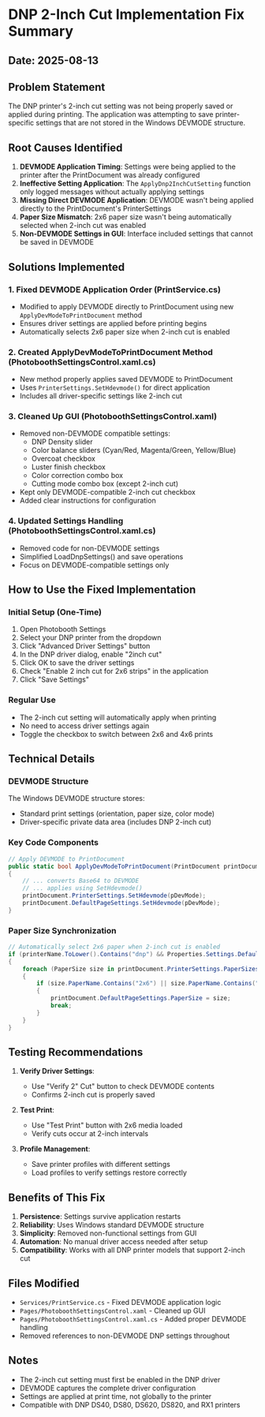# DNP 2-Inch Cut Implementation Fix Summary

## Date: 2025-08-13

## Problem Statement
The DNP printer's 2-inch cut setting was not being properly saved or applied during printing. The application was attempting to save printer-specific settings that are not stored in the Windows DEVMODE structure.

## Root Causes Identified

1. **DEVMODE Application Timing**: Settings were being applied to the printer after the PrintDocument was already configured
2. **Ineffective Setting Application**: The `ApplyDnp2InchCutSetting` function only logged messages without actually applying settings
3. **Missing Direct DEVMODE Application**: DEVMODE wasn't being applied directly to the PrintDocument's PrinterSettings
4. **Paper Size Mismatch**: 2x6 paper size wasn't being automatically selected when 2-inch cut was enabled
5. **Non-DEVMODE Settings in GUI**: Interface included settings that cannot be saved in DEVMODE

## Solutions Implemented

### 1. Fixed DEVMODE Application Order (PrintService.cs)
- Modified to apply DEVMODE directly to PrintDocument using new `ApplyDevModeToPrintDocument` method
- Ensures driver settings are applied before printing begins
- Automatically selects 2x6 paper size when 2-inch cut is enabled

### 2. Created ApplyDevModeToPrintDocument Method (PhotoboothSettingsControl.xaml.cs)
- New method properly applies saved DEVMODE to PrintDocument
- Uses `PrinterSettings.SetHdevmode()` for direct application
- Includes all driver-specific settings like 2-inch cut

### 3. Cleaned Up GUI (PhotoboothSettingsControl.xaml)
- Removed non-DEVMODE compatible settings:
  - DNP Density slider
  - Color balance sliders (Cyan/Red, Magenta/Green, Yellow/Blue)
  - Overcoat checkbox
  - Luster finish checkbox
  - Color correction combo box
  - Cutting mode combo box (except 2-inch cut)
- Kept only DEVMODE-compatible 2-inch cut checkbox
- Added clear instructions for configuration

### 4. Updated Settings Handling (PhotoboothSettingsControl.xaml.cs)
- Removed code for non-DEVMODE settings
- Simplified LoadDnpSettings() and save operations
- Focus on DEVMODE-compatible settings only

## How to Use the Fixed Implementation

### Initial Setup (One-Time)
1. Open Photobooth Settings
2. Select your DNP printer from the dropdown
3. Click "Advanced Driver Settings" button
4. In the DNP driver dialog, enable "2inch cut"
5. Click OK to save the driver settings
6. Check "Enable 2 inch cut for 2x6 strips" in the application
7. Click "Save Settings"

### Regular Use
- The 2-inch cut setting will automatically apply when printing
- No need to access driver settings again
- Toggle the checkbox to switch between 2x6 and 4x6 prints

## Technical Details

### DEVMODE Structure
The Windows DEVMODE structure stores:
- Standard print settings (orientation, paper size, color mode)
- Driver-specific private data area (includes DNP 2-inch cut)

### Key Code Components
```csharp
// Apply DEVMODE to PrintDocument
public static bool ApplyDevModeToPrintDocument(PrintDocument printDocument, string base64DevMode)
{
    // ... converts Base64 to DEVMODE
    // ... applies using SetHdevmode()
    printDocument.PrinterSettings.SetHdevmode(pDevMode);
    printDocument.DefaultPageSettings.SetHdevmode(pDevMode);
}
```

### Paper Size Synchronization
```csharp
// Automatically select 2x6 paper when 2-inch cut is enabled
if (printerName.ToLower().Contains("dnp") && Properties.Settings.Default.Dnp2InchCut)
{
    foreach (PaperSize size in printDocument.PrinterSettings.PaperSizes)
    {
        if (size.PaperName.Contains("2x6") || size.PaperName.Contains("PC_2x6"))
        {
            printDocument.DefaultPageSettings.PaperSize = size;
            break;
        }
    }
}
```

## Testing Recommendations

1. **Verify Driver Settings**:
   - Use "Verify 2\" Cut" button to check DEVMODE contents
   - Confirms 2-inch cut is properly saved

2. **Test Print**:
   - Use "Test Print" button with 2x6 media loaded
   - Verify cuts occur at 2-inch intervals

3. **Profile Management**:
   - Save printer profiles with different settings
   - Load profiles to verify settings restore correctly

## Benefits of This Fix

1. **Persistence**: Settings survive application restarts
2. **Reliability**: Uses Windows standard DEVMODE structure
3. **Simplicity**: Removed non-functional settings from GUI
4. **Automation**: No manual driver access needed after setup
5. **Compatibility**: Works with all DNP printer models that support 2-inch cut

## Files Modified

- `Services/PrintService.cs` - Fixed DEVMODE application logic
- `Pages/PhotoboothSettingsControl.xaml` - Cleaned up GUI
- `Pages/PhotoboothSettingsControl.xaml.cs` - Added proper DEVMODE handling
- Removed references to non-DEVMODE DNP settings throughout

## Notes

- The 2-inch cut setting must first be enabled in the DNP driver
- DEVMODE captures the complete driver configuration
- Settings are applied at print time, not globally to the printer
- Compatible with DNP DS40, DS80, DS620, DS820, and RX1 printers